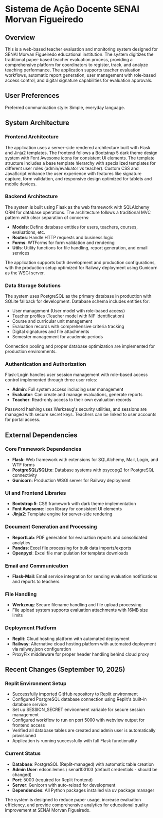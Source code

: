 # Sistema de Ação Docente SENAI Morvan Figueiredo

## Overview

This is a web-based teacher evaluation and monitoring system designed for SENAI Morvan Figueiredo educational institution. The system digitizes the traditional paper-based teacher evaluation process, providing a comprehensive platform for coordinators to register, track, and analyze teaching performance. The application supports teacher evaluation workflows, automatic report generation, user management with role-based access control, and digital signature capabilities for evaluation approvals.

## User Preferences

Preferred communication style: Simple, everyday language.

## System Architecture

### Frontend Architecture
The application uses a server-side rendered architecture built with Flask and Jinja2 templates. The frontend follows a Bootstrap 5 dark theme design system with Font Awesome icons for consistent UI elements. The template structure includes a base template hierarchy with specialized templates for different user roles (admin/evaluator vs teacher). Custom CSS and JavaScript enhance the user experience with features like signature capture, form validation, and responsive design optimized for tablets and mobile devices.

### Backend Architecture  
The system is built using Flask as the web framework with SQLAlchemy ORM for database operations. The architecture follows a traditional MVC pattern with clear separation of concerns:
- **Models**: Define database entities for users, teachers, courses, evaluations, etc.
- **Routes**: Handle HTTP requests and business logic
- **Forms**: WTForms for form validation and rendering
- **Utils**: Utility functions for file handling, report generation, and email services

The application supports both development and production configurations, with the production setup optimized for Railway deployment using Gunicorn as the WSGI server.

### Data Storage Solutions
The system uses PostgreSQL as the primary database in production with SQLite fallback for development. Database schema includes entities for:
- User management (User model with role-based access)
- Teacher profiles (Teacher model with NIF identification)
- Course and curricular unit management
- Evaluation records with comprehensive criteria tracking
- Digital signatures and file attachments
- Semester management for academic periods

Connection pooling and proper database optimization are implemented for production environments.

### Authentication and Authorization
Flask-Login handles user session management with role-based access control implemented through three user roles:
- **Admin**: Full system access including user management
- **Evaluator**: Can create and manage evaluations, generate reports
- **Teacher**: Read-only access to their own evaluation records

Password hashing uses Werkzeug's security utilities, and sessions are managed with secure secret keys. Teachers can be linked to user accounts for portal access.

## External Dependencies

### Core Framework Dependencies
- **Flask**: Web framework with extensions for SQLAlchemy, Mail, Login, and WTF forms
- **PostgreSQL/SQLite**: Database systems with psycopg2 for PostgreSQL connectivity
- **Gunicorn**: Production WSGI server for Railway deployment

### UI and Frontend Libraries
- **Bootstrap 5**: CSS framework with dark theme implementation
- **Font Awesome**: Icon library for consistent UI elements
- **Jinja2**: Template engine for server-side rendering

### Document Generation and Processing
- **ReportLab**: PDF generation for evaluation reports and consolidated analytics
- **Pandas**: Excel file processing for bulk data imports/exports
- **Openpyxl**: Excel file manipulation for template downloads

### Email and Communication
- **Flask-Mail**: Email service integration for sending evaluation notifications and reports to teachers

### File Handling
- **Werkzeug**: Secure filename handling and file upload processing
- File upload system supports evaluation attachments with 16MB size limits

### Deployment Platform
- **Replit**: Cloud hosting platform with automated deployment
- **Railway**: Alternative cloud hosting platform with automated deployment via railway.json configuration
- ProxyFix middleware for proper header handling behind cloud proxy

## Recent Changes (September 10, 2025)

### Replit Environment Setup
- Successfully imported GitHub repository to Replit environment
- Configured PostgreSQL database connection using Replit's built-in database service
- Set up SESSION_SECRET environment variable for secure session management
- Configured workflow to run on port 5000 with webview output for frontend access
- Verified all database tables are created and admin user is automatically provisioned
- Application is running successfully with full Flask functionality

### Current Status
- **Database**: PostgreSQL (Replit-managed) with automatic table creation
- **Admin User**: edson.lemes / senai103103 (default credentials - should be changed)
- **Port**: 5000 (required for Replit frontend)
- **Server**: Gunicorn with auto-reload for development
- **Dependencies**: All Python packages installed via uv package manager

The system is designed to reduce paper usage, increase evaluation efficiency, and provide comprehensive analytics for educational quality improvement at SENAI Morvan Figueiredo.